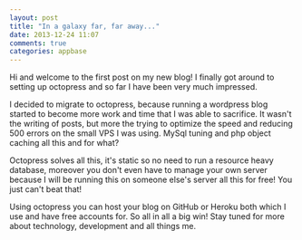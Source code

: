 ```yaml
---
layout: post
title: "In a galaxy far, far away..."
date: 2013-12-24 11:07
comments: true
categories: appbase
---
```


Hi and welcome to the first post on my new blog! I finally got around to setting up octopress and so far I have been very much impressed. 

I decided to migrate to octopress, because running a wordpress blog started to become more work and time that I was able to sacrifice. It wasn't the writing of posts, but more the trying to optimize the speed and reducing 500 errors on the small VPS I was using. MySql tuning and php object caching all this and for what? 

Octopress solves all this, it's static so no need to run a resource heavy database, moreover you don't even have to manage your own server because I will be running this on someone else's server all this for free! You just can't beat that! 

Using octopress you can host your blog on GitHub or Heroku both which I use and have free accounts for. So all in all a big win! Stay tuned for more about technology, development and all things me. 